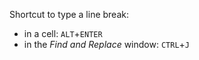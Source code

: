 

Shortcut to type a line break:
- in a cell: `ALT`+`ENTER`
- in the _Find and Replace_ window: `CTRL`+`J`
